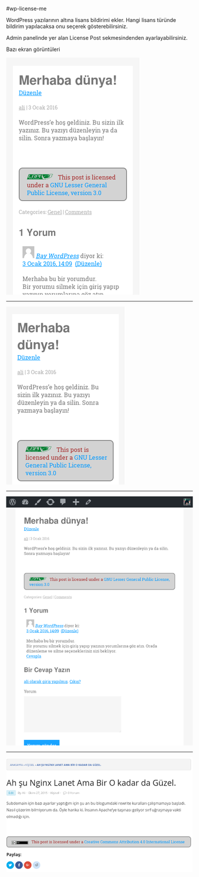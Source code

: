 #wp-license-me

WordPress yazılarının altına lisans bildirimi ekler. Hangi lisans türünde bildirim yapılacaksa onu seçerek gösterebilirsiniz.

Admin panelinde yer alan License Post sekmesindenden ayarlayabilirsiniz.

Bazı ekran görüntüleri

![ss1.png](ss1.png)

-----------------------

![ss2.png](ss2.png)

-----------------------

![ss3.png](ss3.png)

-----------------------

![ss4.png](ss4.png)
